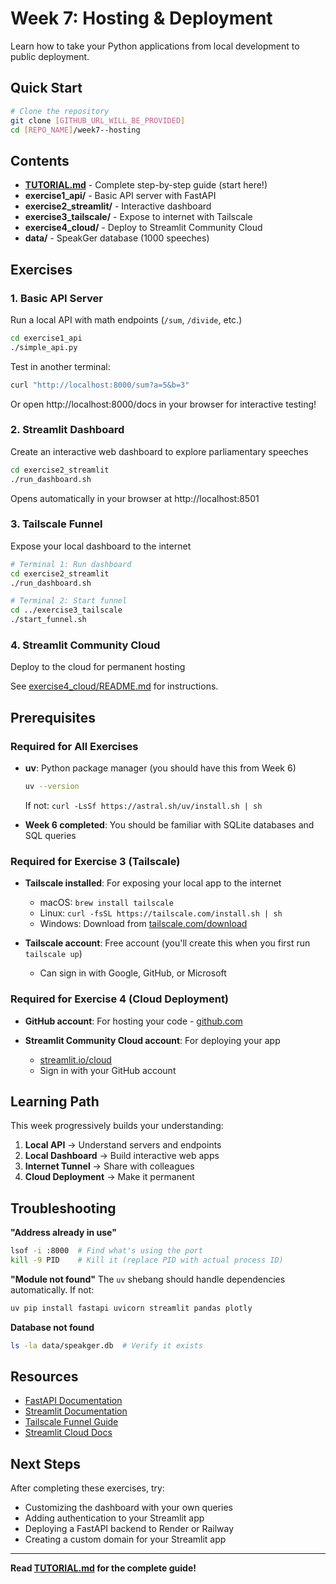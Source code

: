 # Week 7: Hosting & Deployment

Learn how to take your Python applications from local development to public deployment.

## Quick Start

```bash
# Clone the repository
git clone [GITHUB_URL_WILL_BE_PROVIDED]
cd [REPO_NAME]/week7--hosting
```

## Contents

- **[TUTORIAL.md](TUTORIAL.md)** - Complete step-by-step guide (start here!)
- **exercise1_api/** - Basic API server with FastAPI
- **exercise2_streamlit/** - Interactive dashboard
- **exercise3_tailscale/** - Expose to internet with Tailscale
- **exercise4_cloud/** - Deploy to Streamlit Community Cloud
- **data/** - SpeakGer database (1000 speeches)

## Exercises

### 1. Basic API Server
Run a local API with math endpoints (`/sum`, `/divide`, etc.)

```bash
cd exercise1_api
./simple_api.py
```

Test in another terminal:
```bash
curl "http://localhost:8000/sum?a=5&b=3"
```

Or open http://localhost:8000/docs in your browser for interactive testing!

### 2. Streamlit Dashboard
Create an interactive web dashboard to explore parliamentary speeches

```bash
cd exercise2_streamlit
./run_dashboard.sh
```

Opens automatically in your browser at http://localhost:8501

### 3. Tailscale Funnel
Expose your local dashboard to the internet

```bash
# Terminal 1: Run dashboard
cd exercise2_streamlit
./run_dashboard.sh

# Terminal 2: Start funnel
cd ../exercise3_tailscale
./start_funnel.sh
```

### 4. Streamlit Community Cloud
Deploy to the cloud for permanent hosting

See [exercise4_cloud/README.md](exercise4_cloud/README.md) for instructions.

## Prerequisites

### Required for All Exercises
- **uv**: Python package manager (you should have this from Week 6)
  ```bash
  uv --version
  ```
  If not: `curl -LsSf https://astral.sh/uv/install.sh | sh`

- **Week 6 completed**: You should be familiar with SQLite databases and SQL queries

### Required for Exercise 3 (Tailscale)
- **Tailscale installed**: For exposing your local app to the internet
  - macOS: `brew install tailscale`
  - Linux: `curl -fsSL https://tailscale.com/install.sh | sh`
  - Windows: Download from [tailscale.com/download](https://tailscale.com/download)

- **Tailscale account**: Free account (you'll create this when you first run `tailscale up`)
  - Can sign in with Google, GitHub, or Microsoft

### Required for Exercise 4 (Cloud Deployment)
- **GitHub account**: For hosting your code - [github.com](https://github.com)

- **Streamlit Community Cloud account**: For deploying your app
  - [streamlit.io/cloud](https://streamlit.io/cloud)
  - Sign in with your GitHub account

## Learning Path

This week progressively builds your understanding:

1. **Local API** → Understand servers and endpoints
2. **Local Dashboard** → Build interactive web apps
3. **Internet Tunnel** → Share with colleagues
4. **Cloud Deployment** → Make it permanent

## Troubleshooting

**"Address already in use"**
```bash
lsof -i :8000  # Find what's using the port
kill -9 PID    # Kill it (replace PID with actual process ID)
```

**"Module not found"**
The `uv` shebang should handle dependencies automatically. If not:
```bash
uv pip install fastapi uvicorn streamlit pandas plotly
```

**Database not found**
```bash
ls -la data/speakger.db  # Verify it exists
```

## Resources

- [FastAPI Documentation](https://fastapi.tiangolo.com)
- [Streamlit Documentation](https://docs.streamlit.io)
- [Tailscale Funnel Guide](https://tailscale.com/kb/1223/funnel/)
- [Streamlit Cloud Docs](https://docs.streamlit.io/streamlit-community-cloud)

## Next Steps

After completing these exercises, try:
- Customizing the dashboard with your own queries
- Adding authentication to your Streamlit app
- Deploying a FastAPI backend to Render or Railway
- Creating a custom domain for your Streamlit app

---

**Read [TUTORIAL.md](TUTORIAL.md) for the complete guide!**
